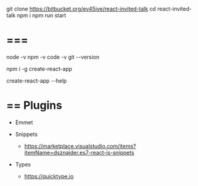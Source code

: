 git clone https://bitbucket.org/ev45ive/react-invited-talk
cd react-invited-talk
npm i
npm run start

# ===

node -v
npm -v 
code -v 
git --version

npm i -g create-react-app

create-react-app --help


# == Plugins
- Emmet
- Snippets
  - https://marketplace.visualstudio.com/items?itemName=dsznajder.es7-react-js-snippets

- Types
  - https://quicktype.io
